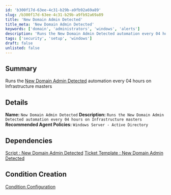 ```yaml
---
id: 'b300f17d-63ee-4c31-b29b-a9fb92a69a89'
slug: /b300f17d-63ee-4c31-b29b-a9fb92a69a89
title: 'New Domain Admin Detected'
title_meta: 'New Domain Admin Detected'
keywords: ['domain', 'administrators', 'windows', 'alerts']
description: 'Runs the New Domain Admin Detected automation every 04 hours on Infrastructure masters'
tags: ['security', 'setup', 'windows']
draft: false
unlisted: false
---
```


## Summary
Runs the [New Domain Admin Detected](/docs/54cb9acb-d11d-4a88-a0ca-92032b46fe23) automation every 04 hours on Infrastructure masters

## Details

**Name:**  `New Domain Admin Detected`
**Description:**  `Runs the New Domain Admin Detected automation every 04 hours on Infrastructure masters`
**Recommended Agent Policies:**   `Windows Server - Active Directory`

## Dependencies
[Script : New Domain Admin Detected](/docs/a818ac38-9841-4049-9fda-1b87fa1bd19a)
[Ticket Template : New Domain Admin Detected](/docs/)

## Condition Creation

[Condition Configuration](https://github.com/ProVal-Tech/ninjarmm/blob/main/conditions/new-domain-admin-detected.toml)

